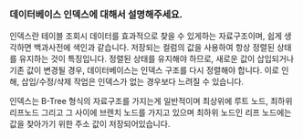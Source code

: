 ### 데이터베이스 인덱스에 대해서 설명해주세요.
인덱스란 테이블 조회시 데이터를 효과적으로 찾을 수 있게하는 자료구조이며, 쉽게 생각하면 백과사전에 색인과 같습니다.
저장되는 컬럼의 값을 사용하여 항상 정렬된 상태를 유지하는 것이 특징입니다. 
정렬된 상태를 유지해야 하므로, 새로운 값이 삽입되거나 기존 값이 변경될 경우, 데이터베이스는 인덱스 구조를 다시 정렬해야 합니다.
이로 인해, 삽입/수정/삭제 작업은 인덱스가 없는 경우보다 느려질 수 있습니다.

인덱스는 B-Tree 형식의 자료구조를 가지는게 일반적이며 최상위에 루트 노드, 최하위 리프노드 그리고 그 사이에 브렌치 노드를 가지고 있으며 최하위 노드인 리프 노드에는 값을 찾아가기 위한 주소 값이 저장되어있습니다.
